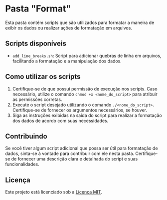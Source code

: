 # Pasta "Format"

Esta pasta contém scripts que são utilizados para formatar a maneira de exibir os dados ou realizar ações de formatação em arquivos.

## Scripts disponíveis

- `add_line_breaks.sh`: Script para adicionar quebras de linha em arquivos, facilitando a formatação e a manipulação dos dados.

## Como utilizar os scripts

1. Certifique-se de que possui permissão de execução nos scripts. Caso necessário, utilize o comando `chmod +x <nome_do_script>` para atribuir as permissões corretas.
2. Execute o script desejado utilizando o comando `./<nome_do_script>`. Certifique-se de fornecer os argumentos necessários, se houver.
3. Siga as instruções exibidas na saída do script para realizar a formatação dos dados de acordo com suas necessidades.

## Contribuindo

Se você tiver algum script adicional que possa ser útil para formatação de dados, sinta-se à vontade para contribuir com ele nesta pasta. Certifique-se de fornecer uma descrição clara e detalhada do script e suas funcionalidades.

## Licença

Este projeto está licenciado sob a [Licença MIT](LICENSE).
